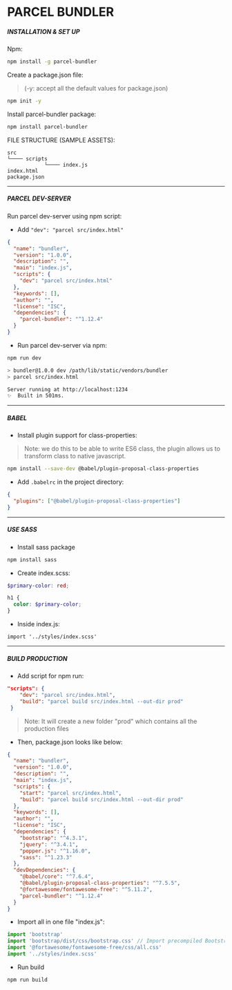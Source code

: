 # PARCEL BUNDLER



##### INSTALLATION & SET UP

Npm:

```bash
npm install -g parcel-bundler
```



Create a package.json file:

>  (-y: accept all the default values for package.json)

```bash
npm init -y
```



Install parcel-bundler package:

```bash
npm install parcel-bundler
```



FILE STRUCTURE (SAMPLE ASSETS):

```
src
└──── scripts
			└──── index.js
index.html
package.json
```



<hr>

##### PARCEL DEV-SERVER

Run parcel dev-server using npm script:

- Add ```"dev": "parcel src/index.html"```

```json
{
  "name": "bundler",
  "version": "1.0.0",
  "description": "",
  "main": "index.js",
  "scripts": {
    "dev": "parcel src/index.html"
  },
  "keywords": [],
  "author": "",
  "license": "ISC",
  "dependencies": {
    "parcel-bundler": "^1.12.4"
  }
}
```

* Run parcel dev-server via npm:

```bash
npm run dev

> bundler@1.0.0 dev /path/lib/static/vendors/bundler
> parcel src/index.html

Server running at http://localhost:1234 
✨  Built in 501ms.
```



<hr>

##### BABEL



* Install plugin support for class-properties:

> Note: we do this to be able to write ES6 class, the plugin allows us to transform class to native javascript.

```bash
npm install --save-dev @babel/plugin-proposal-class-properties
```



* Add ```.babelrc``` in the project directory:

```json
{
  "plugins": ["@babel/plugin-proposal-class-properties"]
}
```



<hr>

##### USE SASS 



* Install sass package

```bash
npm install sass
```



* Create index.scss:

```scss
$primary-color: red;

h1 {
  color: $primary-color;
}
```

* Inside index.js:

```
import '../styles/index.scss'
```



<hr>

##### BUILD PRODUCTION

* Add script for npm run:

```json
"scripts": {
    "dev": "parcel src/index.html",
    "build": "parcel build src/index.html --out-dir prod"
 }
```

> Note: It will create a new folder "prod" which contains all the production files



* Then, package.json looks like below:

```json
{
  "name": "bundler",
  "version": "1.0.0",
  "description": "",
  "main": "index.js",
  "scripts": {
    "start": "parcel src/index.html",
    "build": "parcel build src/index.html --out-dir prod"
  },
  "keywords": [],
  "author": "",
  "license": "ISC",
  "dependencies": {
    "bootstrap": "^4.3.1",
    "jquery": "^3.4.1",
    "popper.js": "^1.16.0",
    "sass": "^1.23.3"
  },
  "devDependencies": {
    "@babel/core": "^7.6.4",
    "@babel/plugin-proposal-class-properties": "^7.5.5",
    "@fortawesome/fontawesome-free": "^5.11.2",
    "parcel-bundler": "^1.12.4"
  }
}

```



* Import all in one file "index.js":

```js
import 'bootstrap'
import 'bootstrap/dist/css/bootstrap.css' // Import precompiled Bootstrap css
import '@fortawesome/fontawesome-free/css/all.css'
import '../styles/index.scss' 
```



* Run build

```bash
npm run build
```



